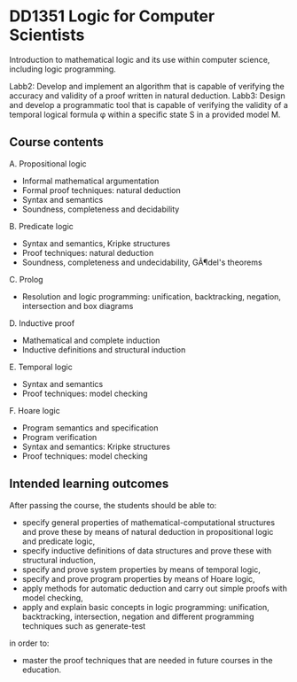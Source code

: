# DD1351 Logic for Computer Scientists

Introduction to mathematical logic and its use within computer science, including logic programming.

Labb2: Develop and implement an algorithm that is capable of verifying the accuracy and validity of a proof written in natural deduction. 
Labb3: Design and develop a programmatic tool that is capable of verifying the validity of a temporal logical formula φ within a specific state S in a provided model M.


## Course contents

A. Propositional logic

- Informal mathematical argumentation
- Formal proof techniques: natural deduction
- Syntax and semantics
- Soundness, completeness and decidability

B. Predicate logic

- Syntax and semantics, Kripke structures
- Proof techniques: natural deduction
- Soundness, completeness and undecidability, GÃ¶del's theorems

C. Prolog

- Resolution and logic programming: unification, backtracking, negation, intersection and box diagrams

D. Inductive proof

- Mathematical and complete induction
- Inductive definitions and structural induction

E. Temporal logic

- Syntax and semantics
- Proof techniques: model checking

F. Hoare logic

- Program semantics and specification
- Program verification
- Syntax and semantics: Kripke structures
- Proof techniques: model checking


## Intended learning outcomes

After passing the course, the students should be able to:

- specify general properties of mathematical-computational structures and prove these by means of natural deduction in propositional logic and predicate logic,
- specify inductive definitions of data structures and prove these with structural induction,
- specify and prove system properties by means of temporal logic,
- specify and prove program properties by means of Hoare logic,
- apply methods for automatic deduction and carry out simple proofs with model checking,
- apply and explain basic concepts in logic programming: unification, backtracking, intersection, negation and different programming techniques such as generate-test

in order to:

- master the proof techniques that are needed in future courses in the education.
